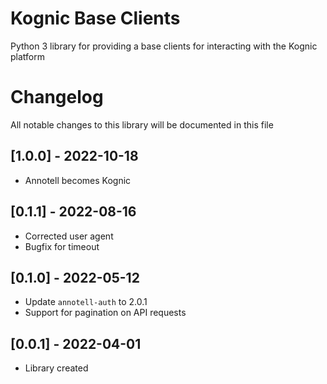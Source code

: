 # Kognic Base Clients

Python 3 library for providing a base clients for interacting with the Kognic platform

# Changelog

All notable changes to this library will be documented in this file

## [1.0.0] - 2022-10-18
- Annotell becomes Kognic

## [0.1.1] - 2022-08-16
- Corrected user agent
- Bugfix for timeout

## [0.1.0] - 2022-05-12
- Update `annotell-auth` to 2.0.1
- Support for pagination on API requests

## [0.0.1] - 2022-04-01

- Library created
